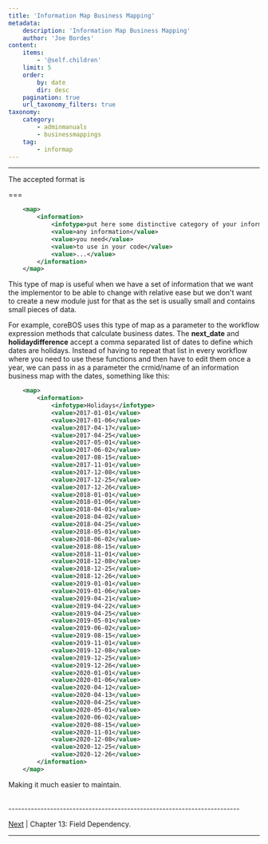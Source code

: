 ```yaml
---
title: 'Information Map Business Mapping'
metadata:
    description: 'Information Map Business Mapping'
    author: 'Joe Bordes'
content:
    items:
        - '@self.children'
    limit: 5
    order:
        by: date
        dir: desc
    pagination: true
    url_taxonomy_filters: true
taxonomy:
    category:
        - adminmanuals
        - businessmappings
    tag:
        - informap
---
```

---

The accepted format is

===

```xml
    <map>
        <information>
            <infotype>put here some distinctive category of your information</infotype>
            <value>any information</value>
            <value>you need</value>
            <value>to use in your code</value>
            <value>...</value>
        </information>
    </map>
```
This type of map is useful when we have a set of information that we
want the implementor to be able to change with relative ease but we
don't want to create a new module just for that as the set is usually
small and contains small pieces of data.

For example, coreBOS uses this type of map as a parameter to the
workflow expression methods that calculate business dates. The
**next\_date** and **holidaydifference** accept a comma separated list
of dates to define which dates are holidays. Instead of having to repeat
that list in every workflow where you need to use these functions and
then have to edit them once a year, we can pass in as a parameter the
crmid/name of an information business map with the dates, something like
this:
```xml
    <map>
        <information>
            <infotype>Holidays</infotype>
            <value>2017-01-01</value>
            <value>2017-01-06</value>
            <value>2017-04-17</value>
            <value>2017-04-25</value>
            <value>2017-05-01</value>
            <value>2017-06-02</value>
            <value>2017-08-15</value>
            <value>2017-11-01</value>
            <value>2017-12-08</value>
            <value>2017-12-25</value>
            <value>2017-12-26</value>
            <value>2018-01-01</value>
            <value>2018-01-06</value>
            <value>2018-04-01</value>
            <value>2018-04-02</value>
            <value>2018-04-25</value>
            <value>2018-05-01</value>
            <value>2018-06-02</value>
            <value>2018-08-15</value>
            <value>2018-11-01</value>
            <value>2018-12-08</value>
            <value>2018-12-25</value>
            <value>2018-12-26</value>
            <value>2019-01-01</value>
            <value>2019-01-06</value>
            <value>2019-04-21</value>
            <value>2019-04-22</value>
            <value>2019-04-25</value>
            <value>2019-05-01</value>
            <value>2019-06-02</value>
            <value>2019-08-15</value>
            <value>2019-11-01</value>
            <value>2019-12-08</value>
            <value>2019-12-25</value>
            <value>2019-12-26</value>
            <value>2020-01-01</value>
            <value>2020-01-06</value>
            <value>2020-04-12</value>
            <value>2020-04-13</value>
            <value>2020-04-25</value>
            <value>2020-05-01</value>
            <value>2020-06-02</value>
            <value>2020-08-15</value>
            <value>2020-11-01</value>
            <value>2020-12-08</value>
            <value>2020-12-25</value>
            <value>2020-12-26</value>
        </information>
    </map>
```
Making it much easier to maintain.


<br>
------------------------------------------------------------------------

[Next](http://localhost/coreBOSDocumentation/configuration-tools/business-maps/field_dependency) | Chapter 13: Field Dependency.

------------------------------------------------------------------------